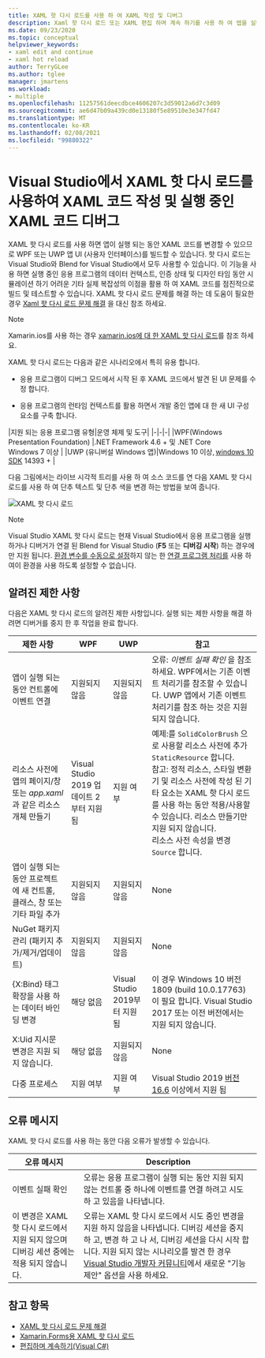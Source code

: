 ```yaml
---
title: XAML 핫 다시 로드를 사용 하 여 XAML 작성 및 디버그
description: Xaml 핫 다시 로드 또는 XAML 편집 하며 계속 하기를 사용 하 여 앱을 실행 하는 동안 XAML 코드를 변경할 수 있습니다.
ms.date: 09/23/2020
ms.topic: conceptual
helpviewer_keywords:
- xaml edit and continue
- xaml hot reload
author: TerryGLee
ms.author: tglee
manager: jmartens
ms.workload:
- multiple
ms.openlocfilehash: 11257561deecdbce4606207c3d59012a6d7c3d09
ms.sourcegitcommit: ae6d47b09a439cd0e13180f5e89510e3e347fd47
ms.translationtype: MT
ms.contentlocale: ko-KR
ms.lasthandoff: 02/08/2021
ms.locfileid: "99880322"
---
```

# <a name="write-and-debug-running-xaml-code-with-xaml-hot-reload-in-visual-studio"></a>Visual Studio에서 XAML 핫 다시 로드를 사용하여 XAML 코드 작성 및 실행 중인 XAML 코드 디버그

XAML 핫 다시 로드를 사용 하면 앱이 실행 되는 동안 XAML 코드를 변경할 수 있으므로 WPF 또는 UWP 앱 UI (사용자 인터페이스)를 빌드할 수 있습니다. 핫 다시 로드는 Visual Studio와 Blend for Visual Studio에서 모두 사용할 수 있습니다. 이 기능을 사용 하면 실행 중인 응용 프로그램의 데이터 컨텍스트, 인증 상태 및 디자인 타임 동안 시뮬레이션 하기 어려운 기타 실제 복잡성의 이점을 활용 하 여 XAML 코드를 점진적으로 빌드 및 테스트할 수 있습니다. XAML 핫 다시 로드 문제를 해결 하는 데 도움이 필요한 경우 [Xaml 핫 다시 로드 문제 해결](xaml-hot-reload-troubleshooting.md) 을 대신 참조 하세요.

> [!NOTE]
> Xamarin.ios를 사용 하는 경우 [xamarin.ios에 대 한 XAML 핫 다시 로드](/xamarin/xamarin-forms/xaml/hot-reload)를 참조 하세요.

XAML 핫 다시 로드는 다음과 같은 시나리오에서 특히 유용 합니다.

* 응용 프로그램이 디버그 모드에서 시작 된 후 XAML 코드에서 발견 된 UI 문제를 수정 합니다.

* 응용 프로그램의 런타임 컨텍스트를 활용 하면서 개발 중인 앱에 대 한 새 UI 구성 요소를 구축 합니다.

|지원 되는 응용 프로그램 유형|운영 체제 및 도구|
|-|-|-|
|WPF(Windows Presentation Foundation) |.NET Framework 4.6 + 및 .NET Core</br>Windows 7 이상 |
|UWP (유니버설 Windows 앱)|Windows 10 이상, [windows 10 SDK](https://developer.microsoft.com/windows/downloads/windows-10-sdk) 14393 + |

다음 그림에서는 라이브 시각적 트리를 사용 하 여 소스 코드를 연 다음 XAML 핫 다시 로드를 사용 하 여 단추 텍스트 및 단추 색을 변경 하는 방법을 보여 줍니다.

![XAML 핫 다시 로드](../debugger/media/xaml-hot-reload-using.gif)

> [!NOTE]
> Visual Studio XAML 핫 다시 로드는 현재 Visual Studio에서 응용 프로그램을 실행 하거나 디버거가 연결 된 Blend for Visual Studio (**F5** 또는 **디버깅 시작**) 하는 경우에만 지원 됩니다. [환경 변수를 수동으로 설정](xaml-hot-reload-troubleshooting.md#verify-that-you-use-start-debugging-rather-than-attach-to-process)하지 않는 한 [연결 프로그램 처리를](../debugger/attach-to-running-processes-with-the-visual-studio-debugger.md) 사용 하 여이 환경을 사용 하도록 설정할 수 없습니다.

## <a name="known-limitations"></a>알려진 제한 사항

다음은 XAML 핫 다시 로드의 알려진 제한 사항입니다. 실행 되는 제한 사항을 해결 하려면 디버거를 중지 한 후 작업을 완료 합니다.

|제한 사항|WPF|UWP|참고|
|-|-|-|-|
|앱이 실행 되는 동안 컨트롤에 이벤트 연결|지원되지 않음|지원되지 않음|오류: *이벤트 실패 확인* 을 참조 하세요. WPF에서는 기존 이벤트 처리기를 참조할 수 있습니다. UWP 앱에서 기존 이벤트 처리기를 참조 하는 것은 지원 되지 않습니다.|
|리소스 사전에 앱의 페이지/창 또는 *app.xaml* 과 같은 리소스 개체 만들기|Visual Studio 2019 업데이트 2부터 지원 됨|지원 여부|예제:를 `SolidColorBrush` 으로 사용할 리소스 사전에 추가 `StaticResource` 합니다.</br>참고: 정적 리소스, 스타일 변환기 및 리소스 사전에 작성 된 기타 요소는 XAML 핫 다시 로드를 사용 하는 동안 적용/사용할 수 있습니다. 리소스 만들기만 지원 되지 않습니다.</br> 리소스 사전 속성을 변경 `Source` 합니다.|
|앱이 실행 되는 동안 프로젝트에 새 컨트롤, 클래스, 창 또는 기타 파일 추가|지원되지 않음|지원되지 않음|None|
|NuGet 패키지 관리 (패키지 추가/제거/업데이트)|지원되지 않음|지원되지 않음|None|
|{X:Bind} 태그 확장을 사용 하는 데이터 바인딩 변경|해당 없음|Visual Studio 2019부터 지원 됨|이 경우 Windows 10 버전 1809 (build 10.0.17763)이 필요 합니다. Visual Studio 2017 또는 이전 버전에서는 지원 되지 않습니다.|
|X:Uid 지시문 변경은 지원 되지 않습니다.|해당 없음|지원되지 않음|None|
|다중 프로세스 | 지원 여부 | 지원 여부 | Visual Studio 2019 [버전 16.6](/visualstudio/releases/2019/release-notes-v16.6) 이상에서 지원 됨 |

## <a name="error-messages"></a>오류 메시지

XAML 핫 다시 로드를 사용 하는 동안 다음 오류가 발생할 수 있습니다.

|오류 메시지|Description|
|-|-|
|이벤트 실패 확인|오류는 응용 프로그램이 실행 되는 동안 지원 되지 않는 컨트롤 중 하나에 이벤트를 연결 하려고 시도 하 고 있음을 나타냅니다.|
|이 변경은 XAML 핫 다시 로드에서 지원 되지 않으며 디버깅 세션 중에는 적용 되지 않습니다.|오류는 XAML 핫 다시 로드에서 시도 중인 변경을 지원 하지 않음을 나타냅니다. 디버깅 세션을 중지 하 고, 변경 하 고 나 서, 디버깅 세션을 다시 시작 합니다. 지원 되지 않는 시나리오를 발견 한 경우 [Visual Studio 개발자 커뮤니티](https://aka.ms/feedback/suggest?space=8)에서 새로운 "기능 제안" 옵션을 사용 하세요. |

## <a name="see-also"></a>참고 항목

* [XAML 핫 다시 로드 문제 해결](xaml-hot-reload-troubleshooting.md)
* [Xamarin.Forms용 XAML 핫 다시 로드](/xamarin/xamarin-forms/xaml/hot-reload)
* [편집하며 계속하기(Visual C#)](../debugger/edit-and-continue-visual-csharp.md)
